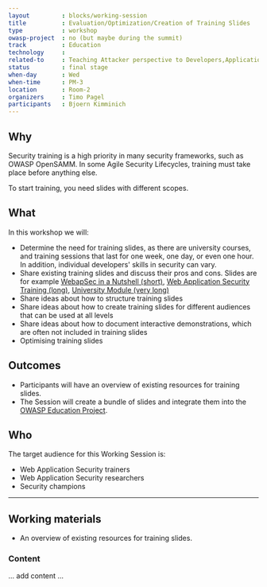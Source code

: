 ```yaml
---
layout         : blocks/working-session
title          : Evaluation/Optimization/Creation of Training Slides
type           : workshop
owasp-project  : no (but maybe during the summit)
track          : Education
technology     :
related-to     : Teaching Attacker perspective to Developers,Application Security BSc/Masters Curriculum Design,Juice Shop,NodeGoat,Webgoat
status         : final stage
when-day       : Wed
when-time      : PM-3
location       : Room-2
organizers     : Timo Pagel
participants   : Bjoern Kimminich
---
```


## Why

Security training is a high priority in many security frameworks, such as OWASP OpenSAMM. In some Agile Security Lifecycles, training must take place before anything else.

To start training, you need slides with different scopes.

## What

In this workshop we will:
- Determine the need for training slides, as there are university courses, and training sessions that last for one week, one day, or even one hour. In addition, individual developers' skills in security can vary.
- Share existing training slides and discuss their pros and cons. Slides are for example [WebapSec in a Nutshell (short)](http://webappsec-nutshell.kimminich.de/#/), [Web Application Security Training (long)](https://de.slideshare.net/BjrnKimminich/web-application-security-21684264), [University Module (very long)](https://drive.google.com/open?id=0B2KKdB7MPO7xTEwtWkkwTnl5VFk)
- Share ideas about how to structure training slides
- Share ideas about how to create training slides for different audiences that can be used at all levels
- Share ideas about how to document interactive demonstrations, which are often not included in training slides
- Optimising training slides

## Outcomes

- Participants will have an overview of existing resources for training slides. 
- The Session will create a bundle of slides and integrate them into the [OWASP Education Project](https://www.owasp.org/index.php/Category:OWASP_Education_Project#tab=Main).

## Who

The target audience for this Working Session is:

- Web Application Security trainers
- Web Application Security researchers
- Security champions

--- 

## Working materials

- An overview of existing resources for training slides. 

### Content

... add content ...
